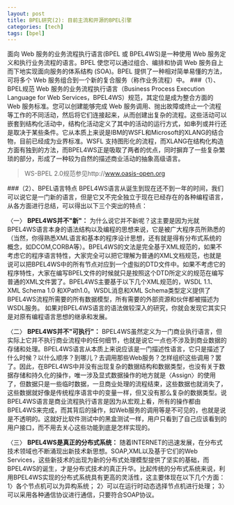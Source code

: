 ```yaml
---
layout: post
title: BPEL研究(2): 目前主流和开源的BPEL引擎
categories: [tech]
tags: [bpel]
---
```


面向 Web 服务的业务流程执行语言(BPEL 或 BPEL4WS)是一种使用 Web 服务定义和执行业务流程的语言。BPEL 使您可以通过组合、编排和协调 Web 服务自上而下地实现面向服务的体系结构 (SOA)。BPEL 提供了一种相对简单易懂的方法，可将多个 Web 服务组合到一个新的复合服务（称作业务流程）中。
###（1）、BPEL规范
Web 服务的业务流程执行语言（Business Process Execution Language for Web Services，BPEL4WS）规范，其定位是成为整合方面的 Web 服务标准。您可以创建能够完成 Web 服务调用、抛出故障或终止一个流程等工作的不同活动，然后将它们连接起来，从而创建出复杂的流程。这些活动可以嵌套到结构化活动中，结构化活动定义了其中的活动的运行方式，如串列或并行还是取决于某些条件。它从本质上来说是IBM的WSFL和Microsoft的XLANG的结合物，目前已经成为业界标准。WSFL 支持图形化的流程，而XLANG在结构化构造方面有独到的方法，而BPEL4WS正是吸取了两者的优点，同时摒弃了一些复杂繁琐的部分，形成了一种较为自然的描述商业活动的抽象高级语言。
> WS-BPEL 2.0规范参见http://www.oasis-open.org

###（2）、BPEL语言特点
BPEL4WS语言从诞生到现在还不到一年的时间，我们可以说它是一门新的语言，但是它又不完全独立于现在已经存在的各种编程语言，从各方面进行总结，可以得出以下三个突出的特点：

〈一〉 **BPEL4WS并不"新"：** 
   为什么说它并不新呢？这主要是因为光就BPEL4WS语言本身的语法结构以及编程的思想来说，它是被广大程序员所熟悉的（当然，你得熟悉XML语言和基本的程序设计思想，还有就是得有分布式系统的概念，如DCOM,CORBA等）。BPEL4WS的文法是完全基于XML规范的，如果不考虑它的程序语言特性，大家完全可以把它理解为普通的XML文档规范，也就是说可以把BPEL4WS中的所有节点对应到一个虚拟的DTD文件中。如果不考虑它的程序特性，大家在编写BPEL文件的时候就只是按照这个DTD所定义的规范在编写普通的XML文件罢了。BPEL4WS主要基于以下几个XML规范的，WSDL 1.1、XML Schema 1.0 和XPath1.0。WSDL消息和XML Schema类型定义提供了BPEL4WS流程所需要的所有数据模型，所有需要的外部资源和伙伴都被描述为WSDL服务。
   如果对BPEL4WS语言的语法做较深入的研究，你就会发现它其实只是对原有编程语言思想的继承和发展。

〈二〉 **BPEL4WS并不"可执行"：**
BPEL4WS虽然定义为一门商业执行语言，但实际上它并不执行商业流程中的任何细节，也就是说它一点也不涉及到商业数据的存储和处理。BPEL4WS语言从本质上来说应该是一门描述性语言，它只是描述了什么时候？以什么顺序？到哪儿？去调用那些Web服务？怎样组织这些调用？罢了。因此，在BPEL4WS中并没有出现复杂的数据结构和数据类型，也没有关于数据存储和持久化的操作，唯一涉及显式数据操作的地方就是〈Assign〉的使用了，但数据只是一些临时数据，一旦商业处理的流程结束，这些数据也就消失了，这些数据就好像是传统程序语言中的变量一样，但又没有那么复杂的数据类型。说BPEL4WS语言是商业流程执行语言是因为从宏观上看，所有的操作都由BPEL4WS来完成，而其背后的操作，如Web服务的调用等是不可见的，也就是说是不透明的。这就好比软件测试中的黑盒测试一样，用户只看到了自己应该看到的用户接口，而不用去关心这些功能到底是怎样实现的。

〈三〉 **BPEL4WS是真正的分布式系统：**
随着INTERNET的迅速发展，在分布式技术领域也不断涌现出新技术新思想。SOAP,XML以及基于它们的Web Services，这些新技术的出现为新的分布式处理模型提供了坚实的基础，而BPEL4WS的诞生，才是分布式技术的真正升华。比起传统的分布式系统来说，利用BPEL4WS实现的分布式系统具有更高的灵活性，这主要体现在以下几个方面：
1〉各个节点机可以为异构系统；
2〉可以在运行时动态选择节点机进行处理；
3〉可以采用各种通信协议进行通信，只要符合SOAP协议。


